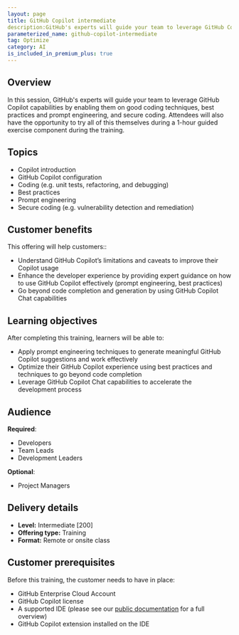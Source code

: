 ```yaml
---
layout: page
title: GitHub Copilot intermediate
description:GitHub's experts will guide your team to leverage GitHub Copilot capabilities by enabling them on good coding techniques, best practices and prompt engineering, and secure coding. Attendees will also have the opportunity to try all of this themselves during a 1-hour guided exercise component during the training.
parameterized_name: github-copilot-intermediate
tag: Optimize
category: AI
is_included_in_premium_plus: true
---
```


## Overview

In this session, GitHub's experts will guide your team to leverage GitHub Copilot capabilities by enabling them on good coding techniques, best practices and prompt engineering, and secure coding. Attendees will also have the opportunity to try all of this themselves during a 1-hour guided exercise component during the training.

## Topics

- Copilot introduction  
- GitHub Copilot configuration  
- Coding (e.g. unit tests, refactoring, and debugging)  
- Best practices  
- Prompt engineering  
- Secure coding (e.g. vulnerability detection and remediation)

## Customer benefits

This offering will help customers::

- Understand GitHub Copilot’s limitations and caveats to improve their Copilot usage  
- Enhance the developer experience by providing expert guidance on how to use GitHub Copilot effectively (prompt engineering, best practices)  
- Go beyond code completion and generation by using GitHub Copilot Chat capabilities

## Learning objectives

After completing this training, learners will be able to: 

- Apply prompt engineering techniques to generate meaningful GitHub Copilot suggestions and work effectively  
- Optimize their GitHub Copilot experience using best practices and techniques to go beyond code completion  
- Leverage GitHub Copilot Chat capabilities to accelerate the development process

## Audience

**Required**:

- Developers  
- Team Leads  
- Development Leaders

**Optional**:

- Project Managers

## Delivery details

- **Level:** Intermediate \[200\]  
- **Offering type:** Training  
- **Format:** Remote or onsite class  

## Customer prerequisites

Before this training, the customer needs to have in place:

- GitHub Enterprise Cloud Account  
- GitHub Copilot license  
- A supported IDE (please see our [public documentation](https://docs.github.com/en/enterprise-cloud@latest/copilot/getting-started-with-github-copilot) for a full overview)  
- GitHub Copilot extension installed on the IDE
